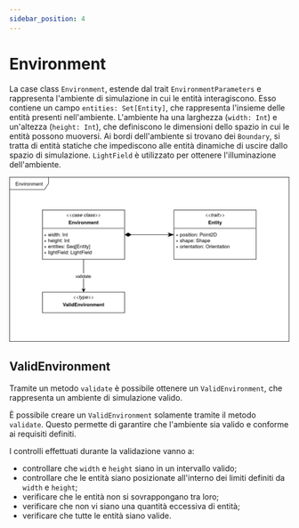 ```yaml
---
sidebar_position: 4
---
```


# Environment

La case class `Environment`, estende dal trait `EnvironmentParameters` e rappresenta l'ambiente di simulazione in cui le entità interagiscono. Esso contiene un campo `entities: Set[Entity]`, che rappresenta l'insieme delle entità presenti nell'ambiente.
L'ambiente ha una larghezza (`width: Int`) e un'altezza (`height: Int`), che definiscono le dimensioni dello spazio in cui le entità possono muoversi.
Ai bordi dell'ambiente si trovano dei `Boundary`, si tratta di entità statiche che impediscono alle entità dinamiche di uscire dallo spazio di simulazione.
`LightField` è utilizzato per ottenere l'illuminazione dell'ambiente.

![Environment](../../static/img/04-detailed-design/environment.png)

## ValidEnvironment

Tramite un metodo `validate` è possibile ottenere un `ValidEnvironment`, che rappresenta un ambiente di simulazione valido.

<!-- TODO: aggiungere collegamento a validation -->

È possibile creare un `ValidEnvironment` solamente tramite il metodo `validate`. Questo permette di garantire che l'ambiente sia valido e conforme ai requisiti definiti.

I controlli effettuati durante la validazione vanno a:

- controllare che `width` e `height` siano in un intervallo valido;
- controllare che le entità siano posizionate all'interno dei limiti definiti da `width` e `height`;
- verificare che le entità non si sovrappongano tra loro;
- verificare che non vi siano una quantità eccessiva di entità;
- verificare che tutte le entità siano valide.
